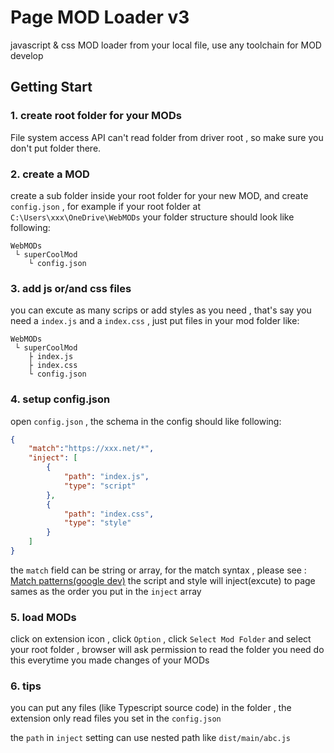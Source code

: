 # Page MOD Loader v3

javascript & css MOD loader from your local file, use any toolchain for MOD develop

## Getting Start

### 1. create root folder for your MODs

File system access API can't read folder from driver root , so make sure you don't put folder there.

### 2. create a MOD

create a sub folder inside your root folder for your new MOD, and create `config.json` , for example if your root folder at `C:\Users\xxx\OneDrive\WebMODs`
your folder structure should look like following:
```
WebMODs
 └ superCoolMod
    └ config.json
```
### 3. add js or/and css files

you can excute as many scrips or add styles as you need , that's say you need a `index.js` and a `index.css` , just put files in your mod folder like:
```
WebMODs
 └ superCoolMod
    ├ index.js
    ├ index.css
    └ config.json
```

### 4. setup config.json

open `config.json` , the  schema in the config should like following:
```json
{
    "match":"https://xxx.net/*",
    "inject": [
        {
            "path": "index.js",
            "type": "script"
        },
        {
            "path": "index.css",
            "type": "style"
        }
    ]
}
```
the `match` field can be string or array, for the match syntax , please see : [Match patterns(google dev)](https://developer.chrome.com/docs/extensions/develop/concepts/match-patterns)
the script and style will inject(excute) to page sames as the order you put in the `inject` array

### 5. load MODs

click on extension icon , click `Option` , click `Select Mod Folder` and select your root folder , browser will ask permission to read the folder
you need do this everytime you made changes of your MODs

### 6. tips

you can put any files (like Typescript source code) in the folder , the extension only read files you set in the `config.json`

the `path` in `inject` setting can use nested path like `dist/main/abc.js`


